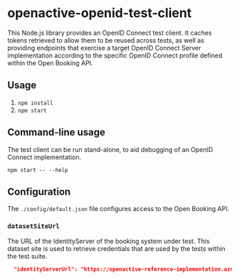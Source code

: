 ﻿# openactive-openid-test-client

This Node.js library provides an OpenID Connect test client. It caches tokens retrieved to allow them to be reused across tests, as well as providing endpoints that exercise a target OpenID Connect Server implementation according to the specific OpenID Connect profile defined within the Open Booking API.

## Usage
1. `npm install`
2. `npm start`

## Command-line usage
The test client can be run stand-alone, to aid debugging of an OpenID Connect implementation.

`npm start -- --help`

## Configuration

The `./config/default.json` file configures access to the Open Booking API.

### `datasetSiteUrl`

The URL of the IdentityServer of the booking system under test. This dataset site is used to retrieve credentials that are used by the tests within the test suite.

```json
  "identityServerUrl": "https://openactive-reference-implementation.azurewebsites.net/",
```
